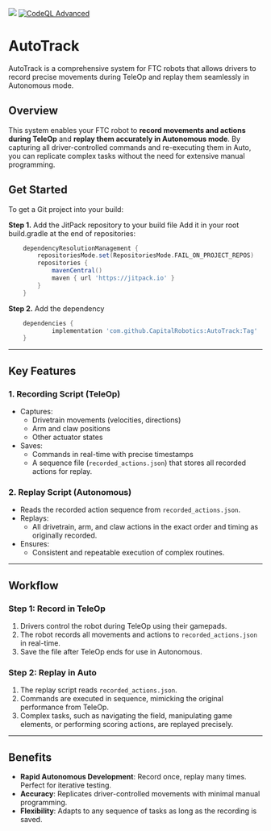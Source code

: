 [![](https://jitpack.io/v/CapitalRobotics/AutoTrack.svg)](https://jitpack.io/#CapitalRobotics/AutoTrack)
[![CodeQL Advanced](https://github.com/CapitalRobotics/AutoTrack/actions/workflows/codeql.yml/badge.svg)](https://github.com/CapitalRobotics/AutoTrack/actions/workflows/codeql.yml)


# AutoTrack
AutoTrack is a comprehensive system for FTC robots that allows drivers to record precise movements during TeleOp and replay them seamlessly in Autonomous mode.

## Overview
This system enables your FTC robot to **record movements and actions during TeleOp** and **replay them accurately in Autonomous mode**. By capturing all driver-controlled commands and re-executing them in Auto, you can replicate complex tasks without the need for extensive manual programming.


## Get Started
To get a Git project into your build:

**Step 1.**  Add the JitPack repository to your build file
Add it in your root build.gradle at the end of repositories:

```gradle
	dependencyResolutionManagement {
		repositoriesMode.set(RepositoriesMode.FAIL_ON_PROJECT_REPOS)
		repositories {
			mavenCentral()
			maven { url 'https://jitpack.io' }
		}
	}
```

**Step 2.** Add the dependency
```gradle
	dependencies {
	        implementation 'com.github.CapitalRobotics:AutoTrack:Tag'
	}
```



---

## Key Features
### 1. Recording Script (TeleOp)
- Captures:
  - Drivetrain movements (velocities, directions)
  - Arm and claw positions
  - Other actuator states
- Saves:
  - Commands in real-time with precise timestamps
  - A sequence file (`recorded_actions.json`) that stores all recorded actions for replay.

### 2. Replay Script (Autonomous)
- Reads the recorded action sequence from `recorded_actions.json`.
- Replays:
  - All drivetrain, arm, and claw actions in the exact order and timing as originally recorded.
- Ensures:
  - Consistent and repeatable execution of complex routines.

---

## Workflow
### **Step 1: Record in TeleOp**
1. Drivers control the robot during TeleOp using their gamepads.
2. The robot records all movements and actions to `recorded_actions.json` in real-time.
3. Save the file after TeleOp ends for use in Autonomous.

### **Step 2: Replay in Auto**
1. The replay script reads `recorded_actions.json`.
2. Commands are executed in sequence, mimicking the original performance from TeleOp.
3. Complex tasks, such as navigating the field, manipulating game elements, or performing scoring actions, are replayed precisely.

---

## Benefits
- **Rapid Autonomous Development**: Record once, replay many times. Perfect for iterative testing.
- **Accuracy**: Replicates driver-controlled movements with minimal manual programming.
- **Flexibility**: Adapts to any sequence of tasks as long as the recording is saved.
